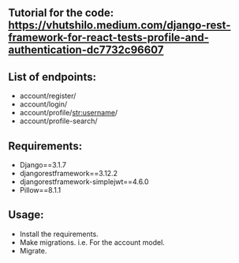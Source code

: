 ## Tutorial for the code: https://vhutshilo.medium.com/django-rest-framework-for-react-tests-profile-and-authentication-dc7732c96607

## List of endpoints:
  - account/register/
  - account/login/
  - account/profile/<str:username>/
  - account/profile-search/
  
## Requirements:
  - Django==3.1.7
  - djangorestframework==3.12.2
  - djangorestframework-simplejwt==4.6.0
  - Pillow==8.1.1

## Usage:
  - Install the requirements.
  - Make migrations. i.e. For the account model.
  - Migrate.

